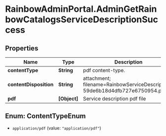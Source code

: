 # RainbowAdminPortal.AdminGetRainbowCatalogsServiceDescriptionSuccess

## Properties

Name | Type | Description | Notes
------------ | ------------- | ------------- | -------------
**contentType** | **String** | pdf content-type. | 
**contentDisposition** | **String** | attachment; filename&#x3D;RainbowServiceDescription-59de6b18d4dfb727e6750954.pdf | 
**pdf** | **[Object]** | Service description pdf file | 



## Enum: ContentTypeEnum


* `application/pdf` (value: `"application/pdf"`)




